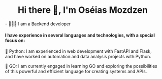 <h1 align="center">Hi there 👋, I'm Oséias Mozdzen</h1>
- 👨🏽‍💻 I am a Backend developer

#### I have experience in several languages and technologies, with a special focus on:
🐍 Python: I am experienced in web development with FastAPI and Flask, and have worked on automation and data analysis projects with Python.

👋 GO: I am currently engaged in learning GO and exploring the possibilities of this powerful and efficient language for creating systems and APIs.
